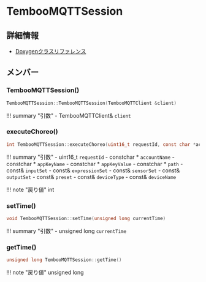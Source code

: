 # TembooMQTTSession



## 詳細情報

- [Doxygenクラスリファレンス](https://lang-ship.com/reference/Arduino/1.8.9/class_temboo_m_q_t_t_session.html)

## メンバー

### TembooMQTTSession()



```c
TembooMQTTSession::TembooMQTTSession(TembooMQTTClient &client)
```

!!! summary "引数"
	- TembooMQTTClient& `client` 



### executeChoreo()



```c
int TembooMQTTSession::executeChoreo(uint16_t requestId, const char *accountName, const char *appKeyName, const char *appKeyValue, const char *path, const ChoreoInputSet &inputSet, const ChoreoInputExpressionSet &expressionSet, const ChoreoSensorInputSet &sensorSet, const ChoreoOutputSet &outputSet, const ChoreoPreset &preset, const ChoreoDevice &deviceType, const ChoreoDevice &deviceName)
```

!!! summary "引数"
	- uint16_t `requestId` 
	- constchar * `accountName` 
	- constchar * `appKeyName` 
	- constchar * `appKeyValue` 
	- constchar * `path` 
	- const& `inputSet` 
	- const& `expressionSet` 
	- const& `sensorSet` 
	- const& `outputSet` 
	- const& `preset` 
	- const& `deviceType` 
	- const& `deviceName` 

!!! note "戻り値"
	int



### setTime()



```c
void TembooMQTTSession::setTime(unsigned long currentTime)
```

!!! summary "引数"
	- unsigned long `currentTime` 



### getTime()



```c
unsigned long TembooMQTTSession::getTime()
```

!!! note "戻り値"
	unsigned long



